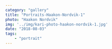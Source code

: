 ```yaml
---
category: "gallery"
title: "Portraits-Haakon-Nordvik-1"
photo: "Haakon Nordvik"
img: '../img/kari-photo-haakon-nordvik-1.jpg'
date: "2018-08-03"
tags:
    - "portrait"
---
```

